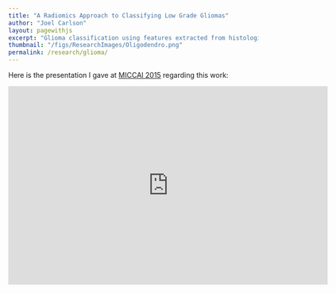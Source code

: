 ```yaml
---
title: "A Radiomics Approach to Classifying Low Grade Gliomas"
author: "Joel Carlson"
layout: pagewithjs
excerpt: "Glioma classification using features extracted from histological and radiological images."
thumbnail: "/figs/ResearchImages/Oligodendro.png"
permalink: /research/glioma/
---
```


Here is the presentation I gave at [MICCAI 2015](http://www.miccai2015.org/) regarding this work:

<iframe src="https://www.slideshare.net/slideshow/embed_code/key/Ixlq8OxRVIIIUY" width="643" height="400" frameborder="0" marginwidth="0" marginheight="0" scrolling="no"></iframe>
